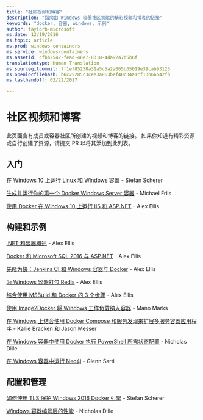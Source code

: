 ```yaml
---
title: "社区视频和博客"
description: "指向由 Windows 容器社区贡献的精彩视频和博客的链接"
keywords: "docker, 容器, windows, 示例"
author: taylorb-microsoft
ms.date: 12/19/2016
ms.topic: article
ms.prod: windows-containers
ms.service: windows-containers
ms.assetid: cfbb2542-fead-48e7-8318-4da92a7b5b6f
translationtype: Human Translation
ms.sourcegitcommit: ff1ef85258a31a5c5a2a065b65019e39cab93125
ms.openlocfilehash: b6c25285c3cee3a863bef40c34a1cf13b66b42fb
ms.lasthandoff: 02/22/2017

---
```


# 社区视频和博客
此页面含有成员或容器社区所创建的视频和博客的链接。  如果你知道有精彩资源或自行创建了资源，请提交 PR 以将其添加到此列表。

## 入门
[在 Windows 10 上运行 Linux 和 Windows 容器](https://stefanscherer.github.io/run-linux-and-windows-containers-on-windows-10/) - Stefan Scherer

[生成并运行你的第一个 Docker Windows Server 容器](https://blog.docker.com/2016/09/build-your-first-docker-windows-server-container/) - Michael Friis

[使用 Docker 在 Windows 10 上运行 IIS 和 ASP.NET](http://blog.alexellis.io/run-iis-asp-net-on-windows-10-with-docker/) - Alex Ellis


## 构建和示例
[.NET 和容器概述](http://blog.alexellis.io/docker-dotnet-containers/) - Alex Ellis

[Docker 和 Microsoft SQL 2016 与 ASP.NET](http://blog.alexellis.io/docker-does-sql2016-aspnet/) - Alex Ellis

[先睹为快：Jenkins CI 和 Windows 容器与 Docker](http://blog.alexellis.io/continuous-integration-docker-windows-containers/) - Alex Ellis

[为 Windows 容器打包 Redis](http://blog.alexellis.io/packaging-windows-containers/) - Alex Ellis

[结合使用 MSBuild 和 Docker 的 3 个步骤](http://blog.alexellis.io/3-steps-to-msbuild-with-docker/) - Alex Ellis

[使用 Image2Docker 将 Windows 工作负载纳入容器](https://blog.docker.com/2016/10/containerize-windows-workloads-image2docker/) - Mano Marks

[在 Windows 上结合使用 Docker Compose 和服务发现来扩展多服务容器应用程序](https://blogs.technet.microsoft.com/virtualization/2016/10/18/use-docker-compose-and-service-discovery-on-windows-to-scale-out-your-multi-service-container-application/) - Kallie Bracken 和 Jason Messer

[在 Windows 容器中使用 Docker 执行 PowerShell 所需状态配置](http://dille.name/blog/2016/06/17/powershell-desired-state-configuration-psdsc-in-windows-containers-using-docker/) - Nicholas Dille

[在 Windows 容器中运行 Neo4j](http://glennsarti.github.io/blog/neo4j-nano-containers) - Glenn Sarti

## 配置和管理
[如何使用 TLS 保护 Windows 2016 Docker 引擎](https://stefanscherer.github.io/protecting-a-windows-2016-docker-engine-with-tls/) - Stefan Scherer

[Windows 容器编号层的性能](http://dille.name/blog/2017/01/13/windows-container-performance-of-layers/) - Nicholas Dille

